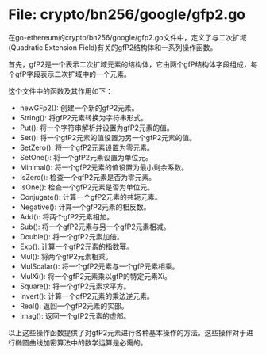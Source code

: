 # File: crypto/bn256/google/gfp2.go

在go-ethereum的crypto/bn256/google/gfp2.go文件中，定义了与二次扩域(Quadratic Extension Field)有关的gfP2结构体和一系列操作函数。

首先，gfP2是一个表示二次扩域元素的结构体，它由两个gfP结构体字段组成，每个gfP字段表示二次扩域中的一个元素。

这个文件中的函数及其作用如下：

- newGFp2(): 创建一个新的gfP2元素。
- String(): 将gfP2元素转换为字符串形式。
- Put(): 将一个字符串解析并设置为gfP2元素的值。
- Set(): 将一个gfP2元素的值设置为另一个gfP2元素的值。
- SetZero(): 将一个gfP2元素设置为零元素。
- SetOne(): 将一个gfP2元素设置为单位元。
- Minimal(): 将一个gfP2元素的值设置为最小剩余系数。
- IsZero(): 检查一个gfP2元素是否为零元素。
- IsOne(): 检查一个gfP2元素是否为单位元。
- Conjugate(): 计算一个gfP2元素的共轭元素。
- Negative(): 计算一个gfP2元素的相反数。
- Add(): 将两个gfP2元素相加。
- Sub(): 将一个gfP2元素与另一个gfP2元素相减。
- Double(): 将一个gfP2元素加倍。
- Exp(): 计算一个gfP2元素的指数幂。
- Mul(): 将两个gfP2元素相乘。
- MulScalar(): 将一个gfP2元素与一个gfP元素相乘。
- MulXi(): 将一个gfP2元素乘以gfP的特定元素Xi。
- Square(): 将一个gfP2元素求平方。
- Invert(): 计算一个gfP2元素的乘法逆元素。
- Real(): 返回一个gfP2元素的实部。
- Imag(): 返回一个gfP2元素的虚部。

以上这些操作函数提供了对gfP2元素进行各种基本操作的方法。这些操作对于进行椭圆曲线加密算法中的数学运算是必需的。

